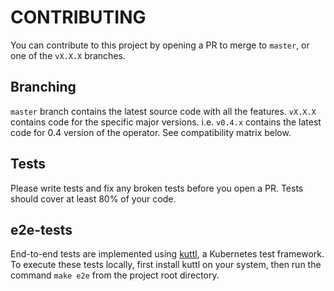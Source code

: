 # CONTRIBUTING

You can contribute to this project by opening a PR to merge to `master`, or one of the `vX.X.X` branches.

## Branching

`master` branch contains the latest source code with all the features. `vX.X.X` contains code for the specific major versions.
 i.e. `v0.4.x` contains the latest code for 0.4 version of the operator. See compatibility matrix below.

## Tests

Please write tests and fix any broken tests before you open a PR. Tests should cover at least 80% of your code.

## e2e-tests

End-to-end tests are implemented using [kuttl](https://kuttl.dev/), a Kubernetes test framework. To execute these tests locally, first install kuttl on your system, then run the command `make e2e` from the project root directory.
